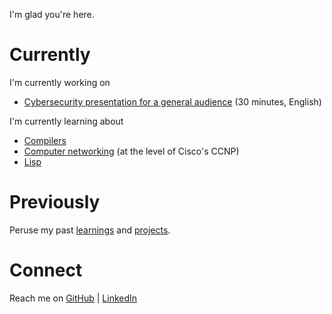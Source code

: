 I'm glad you're here.

# Currently

I'm currently working on

- [Cybersecurity presentation for a general audience](cysec-g30.md) (30 minutes, English)

I'm currently learning about

- [Compilers](compilers.md)
- [Computer networking]() (at the level of Cisco's CCNP)
- [Lisp](lisp.md)

# Previously

Peruse my past [learnings]() and [projects]().

# Connect

Reach me on [GitHub](https://github.com/shw3512) \| [LinkedIn](https://www.linkedin.com/in/stephen-wolff-0x200/)
